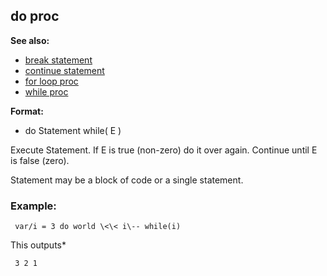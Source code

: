 ## do proc
**See also:**
*   [break statement](/proc/break)
*   [continue statement](/proc/continue)
*   [for loop proc](/proc/for/loop)
*   [while proc](/proc/while)
<!-- -->
**Format:**
*   do Statement while( E )


Execute Statement. If E is true (non-zero) do it over again.
Continue until E is false (zero). 

Statement may be a block of
code or a single statement.
### Example:

```
 var/i = 3 do world \<\< i\-- while(i) 
```



This outputs* 
```
 3 2 1 
```
